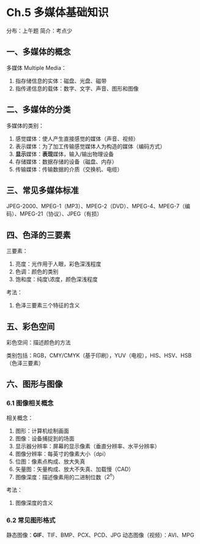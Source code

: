 # Ch.5 多媒体基础知识

分布：上午题
简介：考点少

## 一、多媒体的概念

多媒体 Multiple Media：

1. 指存储信息的实体：磁盘、光盘、磁带
2. 指传递信息的载体：数字、文字、声音、图形和图像

## 二、多媒体的分类

多媒体的类别：

1. 感觉媒体：使人产生直接感觉的媒体（声音、视频）
2. 表示媒体：为了加工传输感觉媒体人为构造的媒体（编码方式）
3. **显示**媒体：**表现**媒体，输入/输出物理设备
4. 存储媒体：数据存储的设备（磁盘、内存）
5. 传输媒体：传输数据的介质（交换机、电缆）

## 三、常见多媒体标准

JPEG-2000、MPEG-1（MP3）、MPEG-2（DVD）、MPEG-4、MPEG-7（编码）、MPEG-21（协议）、JPEG（有损）

## 四、色泽的三要素

三要素：

1. 亮度：光作用于人眼，彩色深浅程度
2. 色调：颜色的类别
3. 饱和度：纯度\浓度，颜色深浅程度

考法：

1. 色泽三要素三个特征的含义

## 五、彩色空间

彩色空间：描述颜色的方法

类别包括：RGB，CMY/CMYK（基于印刷），YUV（电视），HIS、HSV、HSB（色泽三要素）

## 六、图形与图像

### 6.1 图像相关概念

相关概念：

1. 图形：计算机绘制画面
2. 图像：设备捕捉到的场面
3. 显示器分辨率：屏幕的显示像素（垂直分辨率、水平分辨率）
4. 图像分辨率：每英寸的像素大小（dpi）
5. 位图：像素点构成、放大失真
6. 矢量图：矢量构成、放大不失真、加载慢（CAD）
7. 图像深度：描述像素用的二进制位数（$2^n$）

考法：

1. 图像深度的含义

### 6.2 常见图形格式

静态图像：**GIF**、TIF、BMP、PCX、PCD、JPG
动态图像（视频）：AVI、MPG
